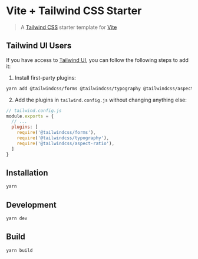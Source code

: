 # Vite + Tailwind CSS Starter

> A [Tailwind CSS](http://tailwindcss.com/) starter template for [Vite](https://github.com/vitejs/vite)

## Tailwind UI Users

If you have access to [Tailwind UI](https://tailwindui.com), you can follow the following steps to add it:

1. Install first-party plugins:

```sh
yarn add @tailwindcss/forms @tailwindcss/typography @tailwindcss/aspect-ratio
```

2. Add the plugins in `tailwind.config.js` without changing anything else:

```js
// tailwind.config.js
module.exports = {
  // ...
  plugins: [
    require('@tailwindcss/forms'),
    require('@tailwindcss/typography'),
    require('@tailwindcss/aspect-ratio'),
  ]
}
```

## Installation

```sh
yarn
```

## Development

```sh
yarn dev
```

## Build

```sh
yarn build
```
